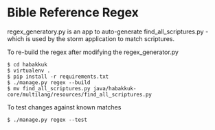 # Bible Reference Regex

regex_generatory.py is an app to auto-generate find_all_scriptures.py - which is used by the storm application to match scriptures.    

To re-build the regex after modifying the regex_generator.py  
  
    $ cd habakkuk    
    $ virtualenv .     
    $ pip install -r requirements.txt
    $ ./manage.py regex --build      
    $ mv find_all_scriptures.py java/habakkuk-core/multilang/resources/find_all_scriptures.py    


To test changes against known matches    

    $ ./manage.py regex --test    
